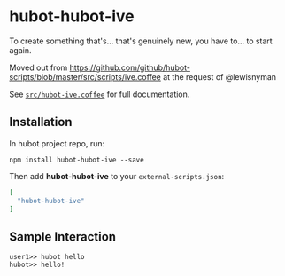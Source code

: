 # hubot-hubot-ive

To create something that's… that's genuinely new, you have to… to start again.

Moved out from https://github.com/github/hubot-scripts/blob/master/src/scripts/ive.coffee at the request of @lewisnyman

See [`src/hubot-ive.coffee`](src/hubot-ive.coffee) for full documentation.

## Installation

In hubot project repo, run:

`npm install hubot-hubot-ive --save`

Then add **hubot-hubot-ive** to your `external-scripts.json`:

```json
[
  "hubot-hubot-ive"
]
```

## Sample Interaction

```
user1>> hubot hello
hubot>> hello!
```
